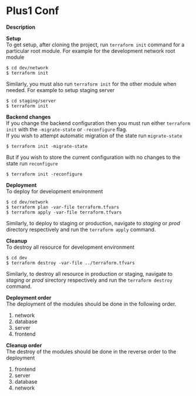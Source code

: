 # Plus1 Conf
__Description__  

__Setup__  
To get setup, after cloning the project, run `terraform init` command for a particular root module. 
For example for the development network root module
```
$ cd dev/network
$ terraform init 
```
Similarly, you must also run `terraform init` for the other module when needed. For example to setup staging server 
``` 
$ cd staging/server
$ terraform init 
```  

__Backend changes__  
If you change the backend configuration then you must run either `terraform init` with the  `-migrate-state` or `-reconfigure` flag.   
If you wish to attempt automatic migration of the state run `migrate-state`
```  
$ terraform init -migrate-state
```  
But if you wish to store the current configuration with no changes to the state run `reconfigure`
```
$ terraform init -reconfigure
```

__Deployment__   
To deploy for development environment
```
$ cd dev/network
$ terraform plan -var-file terraform.tfvars
$ terraform apply -var-file terraform.tfvars
```
Similarly, to deploy to staging or production, navigate to _staging_ or _prod_ directory respectively and run the `terraform apply` command.

__Cleanup__  
To destroy all resource for development environment
```
$ cd dev
$ terraform destroy -var-file ../terraform.tfvars
```  
Similarly, to destroy all resource in production or staging, navigate to _staging_ or _prod_ sirectory respectively and run the `terraform destroy` command.  

__Deployment order__  
The deployment of the modules should be done in the following order.  
1. network  
2. database
3. server 
4. frontend  

__Cleanup order__   
The destroy of the modules should be done in the reverse order to the deployment 
1. frontend
2. server 
3. database 
4. network 